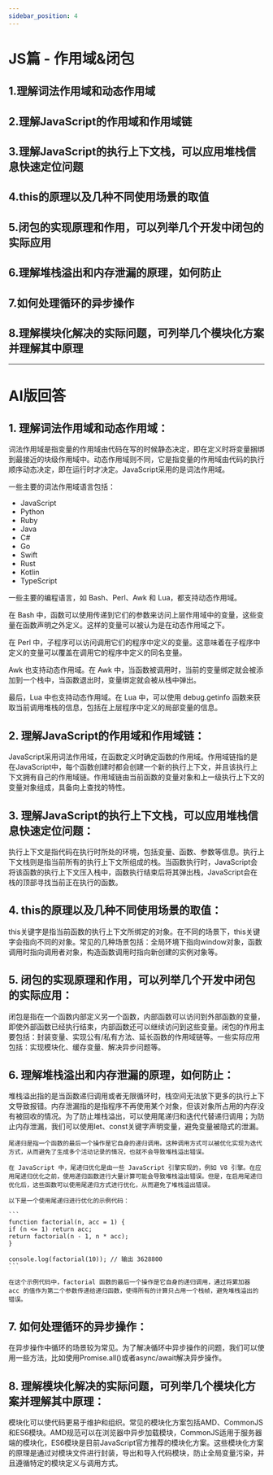 ```yaml
---
sidebar_position: 4
---
```


# JS篇 - 作用域&闭包
## 1.理解词法作用域和动态作用域
## 2.理解JavaScript的作用域和作用域链
## 3.理解JavaScript的执行上下文栈，可以应用堆栈信息快速定位问题
## 4.this的原理以及几种不同使用场景的取值
## 5.闭包的实现原理和作用，可以列举几个开发中闭包的实际应用
## 6.理解堆栈溢出和内存泄漏的原理，如何防止
## 7.如何处理循环的异步操作
## 8.理解模块化解决的实际问题，可列举几个模块化方案并理解其中原理

---

# AI版回答
## 1. 理解词法作用域和动态作用域：
词法作用域是指变量的作用域由代码在写的时候静态决定，即在定义时将变量捆绑到最接近的块级作用域中。动态作用域则不同，它是指变量的作用域由代码的执行顺序动态决定，即在运行时才决定。JavaScript采用的是词法作用域。

一些主要的词法作用域语言包括：
- JavaScript
- Python
- Ruby
- Java
- C#
- Go
- Swift
- Rust
- Kotlin
- TypeScript

一些主要的编程语言，如 Bash、Perl、Awk 和 Lua，都支持动态作用域。

在 Bash 中，函数可以使用传递到它们的参数来访问上层作用域中的变量，这些变量在函数声明之外定义。这样的变量可以被认为是在动态作用域之下。

在 Perl 中，子程序可以访问调用它们的程序中定义的变量。这意味着在子程序中定义的变量可以覆盖在调用它的程序中定义的同名变量。

Awk 也支持动态作用域。在 Awk 中，当函数被调用时，当前的变量绑定就会被添加到一个栈中，当函数退出时，变量绑定就会被从栈中弹出。

最后，Lua 中也支持动态作用域。在 Lua 中，可以使用 debug.getinfo 函数来获取当前调用堆栈的信息，包括在上层程序中定义的局部变量的信息。



## 2. 理解JavaScript的作用域和作用域链：
JavaScript采用词法作用域，在函数定义时确定函数的作用域。作用域链指的是在JavaScript中，每个函数创建时都会创建一个新的执行上下文，并且该执行上下文拥有自己的作用域链。作用域链由当前函数的变量对象和上一级执行上下文的变量对象组成，具备向上查找的特性。

## 3. 理解JavaScript的执行上下文栈，可以应用堆栈信息快速定位问题：
执行上下文是指代码在执行时所处的环境，包括变量、函数、参数等信息。执行上下文栈则是指当前所有的执行上下文所组成的栈。当函数执行时，JavaScript会将该函数的执行上下文压入栈中，函数执行结束后将其弹出栈，JavaScript会在栈的顶部寻找当前正在执行的函数。

## 4. this的原理以及几种不同使用场景的取值：
this关键字是指当前函数的执行上下文所绑定的对象。在不同的场景下，this关键字会指向不同的对象。常见的几种场景包括：全局环境下指向window对象，函数调用时指向调用者对象，构造函数调用时指向新创建的实例对象等。

## 5. 闭包的实现原理和作用，可以列举几个开发中闭包的实际应用：
闭包是指在一个函数内部定义另一个函数，内部函数可以访问到外部函数的变量，即使外部函数已经执行结束，内部函数还可以继续访问到这些变量。闭包的作用主要包括：封装变量、实现公有/私有方法、延长函数的作用域链等。一些实际应用包括：实现模块化、缓存变量、解决异步问题等。

## 6. 理解堆栈溢出和内存泄漏的原理，如何防止：
堆栈溢出指的是当函数递归调用或者无限循环时，栈空间无法放下更多的执行上下文导致报错。内存泄漏指的是指程序不再使用某个对象，但该对象所占用的内存没有被回收的情况。为了防止堆栈溢出，可以使用尾递归和迭代代替递归调用；为防止内存泄漏，我们可以使用let、const关键字声明变量，避免变量被隐式的泄漏。

    尾递归是指一个函数的最后一个操作是它自身的递归调用。这种调用方式可以被优化实现为迭代方式，从而避免了生成多个活动记录的情况，也就不会导致堆栈溢出错误。

    在 JavaScript 中，尾递归优化是由一些 JavaScript 引擎实现的，例如 V8 引擎。在应用尾递归优化之前，使用递归函数进行大量计算可能会导致堆栈溢出错误。但是，在启用尾递归优化后，这些函数可以使用尾递归方式进行优化，从而避免了堆栈溢出错误。

    以下是一个使用尾递归进行优化的示例代码：

    ```
    function factorial(n, acc = 1) {
    if (n <= 1) return acc;
    return factorial(n - 1, n * acc);
    }

    console.log(factorial(10)); // 输出 3628800
    ```

    在这个示例代码中，factorial 函数的最后一个操作是它自身的递归调用，通过将累加器 acc 的值作为第二个参数传递给递归函数，使得所有的计算只占用一个栈帧，避免堆栈溢出的错误。

## 7. 如何处理循环的异步操作：
在异步操作中循环的场景较为常见。为了解决循环中异步操作的问题，我们可以使用一些方法，比如使用Promise.all()或者async/await解决异步操作。

## 8. 理解模块化解决的实际问题，可列举几个模块化方案并理解其中原理：
模块化可以使代码更易于维护和组织。常见的模块化方案包括AMD、CommonJS和ES6模块。AMD规范可以在浏览器中异步加载模块，CommonJS适用于服务器端的模块化，ES6模块是目前JavaScript官方推荐的模块化方案。这些模块化方案的原理是通过对模块文件进行封装，导出和导入代码模块，防止全局变量污染，并且遵循特定的模块定义与调用方式。